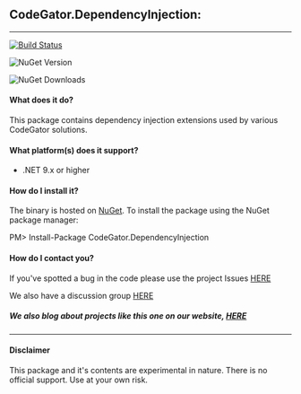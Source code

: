 ## CodeGator.DependencyInjection: 
---

[![Build Status](https://dev.azure.com/codegator/CodeGator.DependencyInjection/_apis/build/status%2FCodeGator.CodeGator.DependencyInjection?branchName=main)](https://dev.azure.com/codegator/CodeGator.DependencyInjection/_build/latest?definitionId=118&branchName=main)

![NuGet Version](https://img.shields.io/nuget/v/CodeGator.DependencyInjection)

![NuGet Downloads](https://img.shields.io/nuget/dt/CodeGator.DependencyInjection)

#### What does it do?
This package contains dependency injection extensions used by various CodeGator solutions.

#### What platform(s) does it support?
* .NET 9.x or higher

#### How do I install it?
The binary is hosted on [NuGet](https://www.nuget.org/packages/Codegator.DependencyInjection/). To install the package using the NuGet package manager:

PM> Install-Package CodeGator.DependencyInjection

#### How do I contact you?
If you've spotted a bug in the code please use the project Issues [HERE](https://github.com/CodeGator/CodeGator.DependencyInjection/issues)

We also have a discussion group [HERE](https://github.com/CodeGator/CodeGator.DependencyInjection/discussions)

##### We also blog about projects like this one on our website, [HERE](http://www.codegator.com)
---
#### Disclaimer
This package and it's contents are experimental in nature. There is no official support. Use at your own risk.